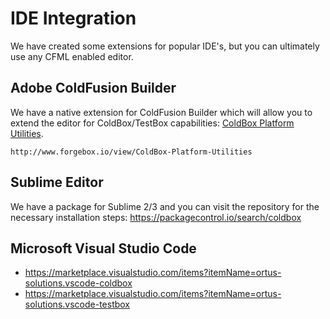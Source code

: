 # IDE Integration

We have created some extensions for popular IDE's, but you can ultimately use any CFML enabled editor.

## Adobe ColdFusion Builder

We have a native extension for ColdFusion Builder which will allow you to extend the editor for ColdBox/TestBox capabilities: [ColdBox Platform Utilities](http://forgebox.io/view/ColdBox-Platform-Utilities).

`http://www.forgebox.io/view/ColdBox-Platform-Utilities`

## Sublime Editor

We have a package for Sublime 2/3 and you can visit the repository for the necessary installation steps: https://packagecontrol.io/search/coldbox

## Microsoft Visual Studio Code

- https://marketplace.visualstudio.com/items?itemName=ortus-solutions.vscode-coldbox
- https://marketplace.visualstudio.com/items?itemName=ortus-solutions.vscode-testbox

